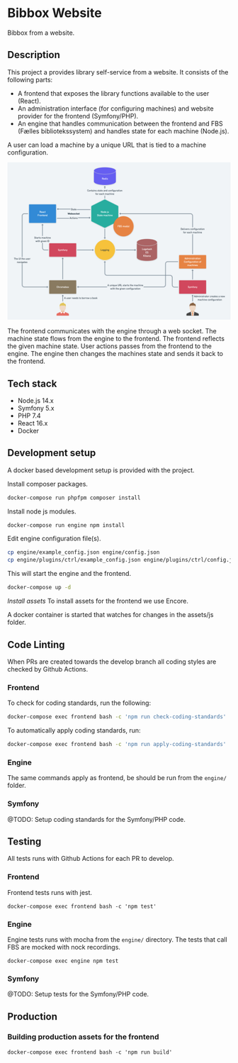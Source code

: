 # Bibbox Website

Bibbox from a website.

## Description

This project a provides library self-service from a website. It consists of the
following parts:

- A frontend that exposes the library functions available to the user (React).
- An administration interface (for configuring machines) and website provider for the frontend (Symfony/PHP).
- An engine that handles communication between the frontend and FBS (Fælles bibliotekssystem) and handles state for each machine (Node.js).

A user can load a machine by a unique URL that is tied to a machine configuration.

![alt text](docs/architecture.png "Architecture")

The frontend communicates with the engine through a web socket.
The machine state flows from the engine to the frontend.
The frontend reflects the given machine state.
User actions passes from the frontend to the engine.
The engine then changes the machines state and sends it back to the frontend.

## Tech stack

* Node.js 14.x
* Symfony 5.x
* PHP 7.4
* React 16.x
* Docker

## Development setup

A docker based development setup is provided with the project.

Install composer packages.
```sh
docker-compose run phpfpm composer install
```

Install node js modules.
```sh
docker-compose run engine npm install
```

Edit engine configuration file(s).

```sh
cp engine/example_config.json engine/config.json
cp engine/plugins/ctrl/example_config.json engine/plugins/ctrl/config.json
```

This will start the engine and the frontend.
```sh
docker-compose up -d
```

*Install assets*
To install assets for the frontend we use Encore.

A docker container is started that watches for changes in the assets/js folder.

## Code Linting

When PRs are created towards the develop branch all coding styles are checked by Github Actions.

### Frontend

To check for coding standards, run the following:

```sh
docker-compose exec frontend bash -c 'npm run check-coding-standards'
```

To automatically apply coding standards, run:

```sh
docker-compose exec frontend bash -c 'npm run apply-coding-standards'
```

### Engine

The same commands apply as frontend, be should be run from the `engine/` folder.

### Symfony

@TODO: Setup coding standards for the Symfony/PHP code.

## Testing

All tests runs with Github Actions for each PR to develop.

### Frontend

Frontend tests runs with jest.

```
docker-compose exec frontend bash -c 'npm test'
```

### Engine

Engine tests runs with mocha from the `engine/` directory. The tests that
call FBS are mocked with nock recordings.

```
docker-compose exec engine npm test
```

### Symfony

@TODO: Setup tests for the Symfony/PHP code.

## Production

### Building production assets for the frontend

```
docker-compose exec frontend bash -c 'npm run build'
```

